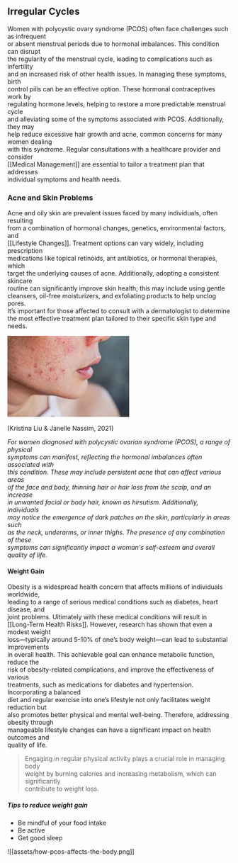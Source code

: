 ## Irregular Cycles

Women with polycystic ovary syndrome (PCOS) often face challenges such as infrequent  
or absent menstrual periods due to hormonal imbalances. This condition can disrupt  
the regularity of the menstrual cycle, leading to complications such as infertility  
and an increased risk of other health issues. In managing these symptoms, birth  
control pills can be an effective option. These hormonal contraceptives work by  
regulating hormone levels, helping to restore a more predictable menstrual cycle  
and alleviating some of the symptoms associated with PCOS. Additionally, they may  
help reduce excessive hair growth and acne, common concerns for many women dealing  
with this syndrome. Regular consultations with a healthcare provider and consider  
[[Medical Management]] are essential to tailor a treatment plan that addresses  
individual symptoms and health needs.

### Acne and Skin Problems

Acne and oily skin are prevalent issues faced by many individuals, often resulting  
from a combination of hormonal changes, genetics, environmental factors, and  
[[Lifestyle Changes]]. Treatment options can vary widely, including prescription  
medications like topical retinoids, ant antibiotics, or hormonal therapies, which  
target the underlying causes of acne. Additionally, adopting a consistent skincare  
routine can significantly improve skin health; this may include using gentle  
cleansers, oil-free moisturizers, and exfoliating products to help unclog pores.  
It’s important for those affected to consult with a dermatologist to determine  
the most effective treatment plan tailored to their specific skin type and needs.

![PCOS Acne](image-2.png)  

(Kristina Liu & Janelle Nassim, 2021)

*For women diagnosed with polycystic ovarian syndrome (PCOS), a range of physical  
symptoms can manifest, reflecting the hormonal imbalances often associated with  
this condition. These may include persistent acne that can affect various areas  
of the face and body, thinning hair or hair loss from the scalp, and an increase  
in unwanted facial or body hair, known as hirsutism. Additionally, individuals  
may notice the emergence of dark patches on the skin, particularly in areas such  
as the neck, underarms, or inner thighs. The presence of any combination of these  
symptoms can significantly impact a woman's self-esteem and overall quality of life.*

####  Weight Gain

Obesity is a widespread health concern that affects millions of individuals worldwide,  
leading to a range of serious medical conditions such as diabetes, heart disease, and  
joint problems. Ultimately with these medical conditions will result in  
[[Long-Term Health Risks]]. However, research has shown that even a modest weight  
loss—typically around 5-10% of one’s body weight—can lead to substantial improvements  
in overall health. This achievable goal can enhance metabolic function, reduce the  
risk of obesity-related complications, and improve the effectiveness of various  
treatments, such as medications for diabetes and hypertension. Incorporating a balanced  
diet and regular exercise into one’s lifestyle not only facilitates weight reduction but  
also promotes better physical and mental well-being. Therefore, addressing obesity through  
manageable lifestyle changes can have a significant impact on health outcomes and  
quality of life.


> Engaging in regular physical activity plays a crucial role in managing body  
> weight by burning calories and increasing metabolism, which can significantly  
> contribute to weight loss.


##### Tips to reduce weight gain

- Be mindful of your food intake
- Be active
- Get good sleep


![[assets/how-pcos-affects-the-body.png]]
